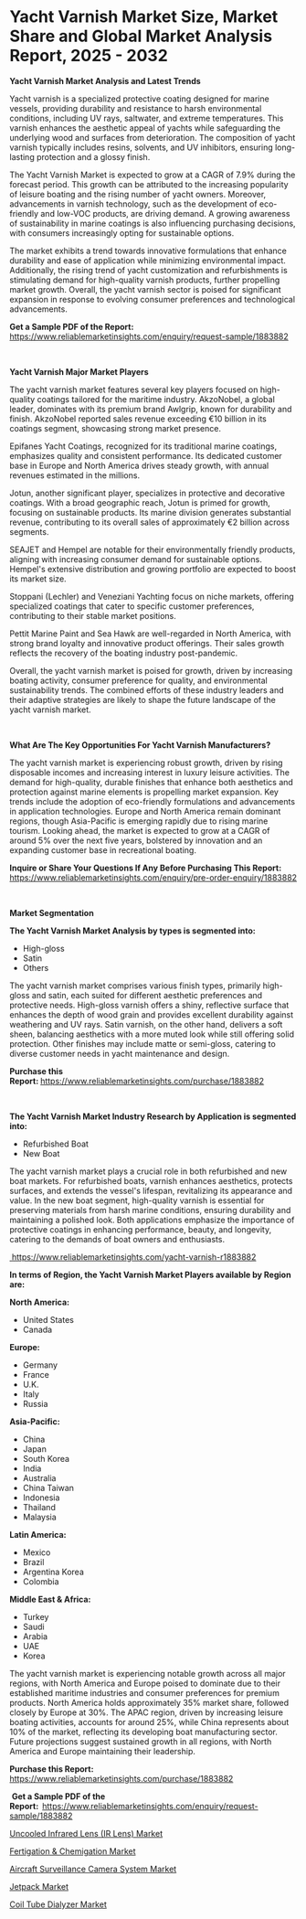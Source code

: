 <p><h1>Yacht Varnish Market Size, Market Share and Global Market Analysis Report, 2025 - 2032</h1></p><p><strong>Yacht Varnish Market Analysis and Latest Trends</strong></p>
<p><p>Yacht varnish is a specialized protective coating designed for marine vessels, providing durability and resistance to harsh environmental conditions, including UV rays, saltwater, and extreme temperatures. This varnish enhances the aesthetic appeal of yachts while safeguarding the underlying wood and surfaces from deterioration. The composition of yacht varnish typically includes resins, solvents, and UV inhibitors, ensuring long-lasting protection and a glossy finish.</p><p>The Yacht Varnish Market is expected to grow at a CAGR of 7.9% during the forecast period. This growth can be attributed to the increasing popularity of leisure boating and the rising number of yacht owners. Moreover, advancements in varnish technology, such as the development of eco-friendly and low-VOC products, are driving demand. A growing awareness of sustainability in marine coatings is also influencing purchasing decisions, with consumers increasingly opting for sustainable options.</p><p>The market exhibits a trend towards innovative formulations that enhance durability and ease of application while minimizing environmental impact. Additionally, the rising trend of yacht customization and refurbishments is stimulating demand for high-quality varnish products, further propelling market growth. Overall, the yacht varnish sector is poised for significant expansion in response to evolving consumer preferences and technological advancements.</p></p>
<p><strong>Get a Sample PDF of the Report:&nbsp;</strong> <a href="https://www.reliablemarketinsights.com/enquiry/request-sample/1883882?utm_campaign=2217&utm_medium=2&utm_source=Github&utm_content=ia&utm_term=31012025&utm_id=yacht-varnish">https://www.reliablemarketinsights.com/enquiry/request-sample/1883882</a></p>
<p>&nbsp;</p>
<p><strong>Yacht Varnish Major Market Players</strong></p>
<p><p>The yacht varnish market features several key players focused on high-quality coatings tailored for the maritime industry. AkzoNobel, a global leader, dominates with its premium brand Awlgrip, known for durability and finish. AkzoNobel reported sales revenue exceeding €10 billion in its coatings segment, showcasing strong market presence.</p><p>Epifanes Yacht Coatings, recognized for its traditional marine coatings, emphasizes quality and consistent performance. Its dedicated customer base in Europe and North America drives steady growth, with annual revenues estimated in the millions.</p><p>Jotun, another significant player, specializes in protective and decorative coatings. With a broad geographic reach, Jotun is primed for growth, focusing on sustainable products. Its marine division generates substantial revenue, contributing to its overall sales of approximately €2 billion across segments.</p><p>SEAJET and Hempel are notable for their environmentally friendly products, aligning with increasing consumer demand for sustainable options. Hempel's extensive distribution and growing portfolio are expected to boost its market size.</p><p>Stoppani (Lechler) and Veneziani Yachting focus on niche markets, offering specialized coatings that cater to specific customer preferences, contributing to their stable market positions.</p><p>Pettit Marine Paint and Sea Hawk are well-regarded in North America, with strong brand loyalty and innovative product offerings. Their sales growth reflects the recovery of the boating industry post-pandemic. </p><p>Overall, the yacht varnish market is poised for growth, driven by increasing boating activity, consumer preference for quality, and environmental sustainability trends. The combined efforts of these industry leaders and their adaptive strategies are likely to shape the future landscape of the yacht varnish market.</p></p>
<p>&nbsp;</p>
<p><strong>What Are The Key Opportunities For Yacht Varnish Manufacturers?</strong></p>
<p><p>The yacht varnish market is experiencing robust growth, driven by rising disposable incomes and increasing interest in luxury leisure activities. The demand for high-quality, durable finishes that enhance both aesthetics and protection against marine elements is propelling market expansion. Key trends include the adoption of eco-friendly formulations and advancements in application technologies. Europe and North America remain dominant regions, though Asia-Pacific is emerging rapidly due to rising marine tourism. Looking ahead, the market is expected to grow at a CAGR of around 5% over the next five years, bolstered by innovation and an expanding customer base in recreational boating.</p></p>
<p><strong>Inquire or Share Your Questions If Any Before Purchasing This Report:</strong> <a href="https://www.reliablemarketinsights.com/enquiry/pre-order-enquiry/1883882?utm_campaign=2217&utm_medium=2&utm_source=Github&utm_content=ia&utm_term=31012025&utm_id=yacht-varnish">https://www.reliablemarketinsights.com/enquiry/pre-order-enquiry/1883882</a></p>
<p>&nbsp;</p>
<p><strong>Market Segmentation</strong></p>
<p><strong>The Yacht Varnish Market Analysis by types is segmented into:</strong></p>
<p><ul><li>High-gloss</li><li>Satin</li><li>Others</li></ul></p>
<p><p>The yacht varnish market comprises various finish types, primarily high-gloss and satin, each suited for different aesthetic preferences and protective needs. High-gloss varnish offers a shiny, reflective surface that enhances the depth of wood grain and provides excellent durability against weathering and UV rays. Satin varnish, on the other hand, delivers a soft sheen, balancing aesthetics with a more muted look while still offering solid protection. Other finishes may include matte or semi-gloss, catering to diverse customer needs in yacht maintenance and design.</p></p>
<p><strong>Purchase this Report:&nbsp;</strong><a href="https://www.reliablemarketinsights.com/purchase/1883882?utm_campaign=2217&utm_medium=2&utm_source=Github&utm_content=ia&utm_term=31012025&utm_id=yacht-varnish">https://www.reliablemarketinsights.com/purchase/1883882</a></p>
<p>&nbsp;</p>
<p><strong>The Yacht Varnish Market Industry Research by Application is segmented into:</strong></p>
<p><ul><li>Refurbished Boat</li><li>New Boat</li></ul></p>
<p><p>The yacht varnish market plays a crucial role in both refurbished and new boat markets. For refurbished boats, varnish enhances aesthetics, protects surfaces, and extends the vessel's lifespan, revitalizing its appearance and value. In the new boat segment, high-quality varnish is essential for preserving materials from harsh marine conditions, ensuring durability and maintaining a polished look. Both applications emphasize the importance of protective coatings in enhancing performance, beauty, and longevity, catering to the demands of boat owners and enthusiasts.</p></p>
<p><a href="https://www.reliablemarketinsights.com/yacht-varnish-r1883882?utm_campaign=2217&utm_medium=2&utm_source=Github&utm_content=ia&utm_term=31012025&utm_id=yacht-varnish">&nbsp;https://www.reliablemarketinsights.com/yacht-varnish-r1883882</a></p>
<p><strong>In terms of Region, the Yacht Varnish Market Players available by Region are:</strong></p>
<p>
    <p> <strong> North America: </strong>
        <ul>
            <li>United States</li>
            <li>Canada</li>
        </ul>
        </p> 
    <p> <strong> Europe: </strong>
        <ul>
            <li>Germany</li>
            <li>France</li>
            <li>U.K.</li>
            <li>Italy</li>
            <li>Russia</li>
        </ul>
        </p> 
    <p> <strong> Asia-Pacific: </strong>
        <ul>
            <li>China</li>
            <li>Japan</li>
            <li>South Korea</li>
            <li>India</li>
            <li>Australia</li>
            <li>China Taiwan</li>
            <li>Indonesia</li>
            <li>Thailand</li>
            <li>Malaysia</li>
        </ul>
        </p> 
    <p> <strong> Latin America: </strong>
        <ul>
            <li>Mexico</li>
            <li>Brazil</li>
            <li>Argentina Korea</li>
            <li>Colombia</li>
        </ul>
        </p> 
    <p> <strong> Middle East & Africa: </strong>
        <ul>
            <li>Turkey</li>
            <li>Saudi</li>
            <li>Arabia</li>
            <li>UAE</li>
            <li>Korea</li>
        </ul>
    </p>
    </p>
<p><p>The yacht varnish market is experiencing notable growth across all major regions, with North America and Europe poised to dominate due to their established maritime industries and consumer preferences for premium products. North America holds approximately 35% market share, followed closely by Europe at 30%. The APAC region, driven by increasing leisure boating activities, accounts for around 25%, while China represents about 10% of the market, reflecting its developing boat manufacturing sector. Future projections suggest sustained growth in all regions, with North America and Europe maintaining their leadership.</p></p>
<p><strong>Purchase this Report: </strong><a href="https://www.reliablemarketinsights.com/purchase/1883882?utm_campaign=2217&utm_medium=2&utm_source=Github&utm_content=ia&utm_term=31012025&utm_id=yacht-varnish">https://www.reliablemarketinsights.com/purchase/1883882</a></p>
<p>&nbsp;<strong>Get a Sample PDF of the Report:&nbsp;&nbsp;</strong><a href="https://www.reliablemarketinsights.com/enquiry/request-sample/1883882?utm_campaign=2217&utm_medium=2&utm_source=Github&utm_content=ia&utm_term=31012025&utm_id=yacht-varnish">https://www.reliablemarketinsights.com/enquiry/request-sample/1883882</a></p>
<p><strong></strong></p>
<p><p><a href="https://www.linkedin.com/pulse/understanding-uncooled-infrared-lens-ir-market-competitor-74qpf?utm_campaign=2217&utm_medium=2&utm_source=Github&utm_content=ia&utm_term=31012025&utm_id=yacht-varnish">Uncooled Infrared Lens (IR Lens) Market</a></p><p><a href="https://www.linkedin.com/pulse/revenue-projections-fertigation-chemigation-market-112-cagr-5rakf?utm_campaign=2217&utm_medium=2&utm_source=Github&utm_content=ia&utm_term=31012025&utm_id=yacht-varnish">Fertigation & Chemigation Market</a></p><p><a href="https://www.linkedin.com/pulse/aircraft-surveillance-camera-system-market-study-growth-opportunities-pcutf?utm_campaign=2217&utm_medium=2&utm_source=Github&utm_content=ia&utm_term=31012025&utm_id=yacht-varnish">Aircraft Surveillance Camera System Market</a></p><p><a href="https://www.linkedin.com/pulse/comprehensive-overview-jetpack-market-share-size-growth-86-cagr-j5ibf?utm_campaign=2217&utm_medium=2&utm_source=Github&utm_content=ia&utm_term=31012025&utm_id=yacht-varnish">Jetpack Market</a></p><p><a href="https://www.linkedin.com/pulse/coil-tube-dialyzer-market-demand-revenue-insights-73-9wfof?utm_campaign=2217&utm_medium=2&utm_source=Github&utm_content=ia&utm_term=31012025&utm_id=yacht-varnish">Coil Tube Dialyzer Market</a></p></p>